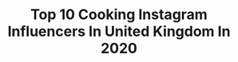 ---
title: Top 10 Cooking Instagram Influencers In United Kingdom In 2020
description: >-
  Find top cooking Instagram influencers in United Kingdom in 2020. Most popular hashtags: #instafood #foodphotography #foodporn.
platform: Instagram
hits: 360
text_top: See the best Instagram influencers on inBeat.
text_bottom: Our database aggregates 360 Instagram influencers like this in United Kingdom for you to collaborate.
profiles:
  - username: "naomilajolie"
    fullname: >-
      Nae
    bio: >-
      It’s a great day to grow your glutes 🍑 Come train with me @shapedbynae Come cook with me @cookingwithnae
    location: "United Kingdom"
    followers: 5574
    engagement: 2344
    commentsToLikes: 0.041260
    id: ckap76xcjivoo0i78d0f4s83p
    verified: false
    hashtags: "#growyourglutes, #ebonyfit, #melaninfit, #weightgainjourney"
  - username: "stealmystyle40"
    fullname: >-
      Abi 💕
    bio: >-
      Diary of my wardrobe as a 40+SAHM in sunny south London #cronxqueen Home cooking, clothes and lots of wine over on stories 👠👗🥟🍲
    location: "United Kingdom"
    followers: 49828
    engagement: 190
    commentsToLikes: 0.190131
    id: ck0u27hw9z1q00i19fcmfrdjt
    verified: false
    hashtags: "#whatmamawore, #styleover40, #asseenonme, #realmumstyle"
  - username: "missalicethomas"
    fullname: >-
      Alice
    bio: >-
      Mama to 2 Cooking | Fashion | Work | Motherhood London 📍
    location: "United Kingdom"
    followers: 20290
    engagement: 517
    commentsToLikes: 0.029947
    id: ck0tuk2lx7imj0i195hy9gizh
    verified: false
    hashtags: "#lockdown2"
  - username: "emmzstagram"
    fullname: >-
      E M M A  C A R G I L L
    bio: >-
      Model, Actress & presenter Usually cooking when I'm not working 🥢🍷 London •@4wallsmanagement •@immmodels• •@mustardmodels• Link to showreel below
    location: "United Kingdom"
    followers: 2457
    engagement: 1184
    commentsToLikes: 0.165529
    id: ckaos06bzpk2k0i78ne8jqp90
    verified: false
    hashtags: "#gifted, #lockdownouttakes"
  - username: "the_italo_english_connection"
    fullname: >-
      Tomasina
    bio: >-
      #me & #life 😎 Sardinian 4ever #forzajuve ⚪⚫ #homeeducation💪 #recipes:#italy🇮🇹 #🇪🇺 & #🇮🇳 ❤️ #cooking 4friends #interpreter #🇬🇧 #🇮🇹 #🇪🇸 #🇩🇪 #Sardegna ❤️
    location: "United Kingdom"
    followers: 9364
    engagement: 1563
    commentsToLikes: 0.096664
    id: ck8tavdi1t8160j7829t126bf
    verified: false
    hashtags: "#instayum, #fattodame, #bread, #foodies"
  - username: "bbyjewelx"
    fullname: >-
      JEWEL
    bio: >-
      20 | ♓️ |5’7⠀⠀ ⠀ ⠀⠀ ⠀⠀⠀ Smart Mami Cooking/Food Page @jewelspalette_ #BBYGANGX #trini2dbone Email for enquiries ~
    location: "United Kingdom"
    followers: 10463
    engagement: 476
    commentsToLikes: 0.040759
    id: ck0u7crb74faj0i192kzy4d55
    verified: false
    hashtags: "#bbygangx"
  - username: "daniel_johneats"
    fullname: >-
      Daniel | London Food Blogger
    bio: >-
      🍴Eating my way around London. 👨🏻‍🍳Brunch inspo, restaurant reviews & home cooking 📍London / St Albans 👋🏼 DM/ Email for enquires Home X by Nico ⬇️
    location: "United Kingdom"
    followers: 6810
    engagement: 1050
    commentsToLikes: 0.250363
    id: ckf5scg1gf8jt0j23ecnzf62n
    verified: false
    hashtags: "#foodporn, #foodlover, #pastapasta, #londonfoodies"
  - username: "pandan_gula_melaka"
    fullname: >-
      Flavours from Inda's Kitchen🍲🍜
    bio: >-
      Malaysian in Scotland 🇲🇾🏴󠁧󠁢󠁳󠁣󠁴󠁿 Doctor turned SAHM 👩🏻‍⚕️👩🏻‍🍳 Welcome to my cooking and baking world 🌎 💌DM/email for collaboration
    location: "United Kingdom"
    followers: 60156
    engagement: 282
    commentsToLikes: 0.065281
    id: ck6uadt132zww0j71bwq4164j
    verified: false
    hashtags: "#food, #ayam, #baking, #instafood"
  - username: "peckish_paige"
    fullname: >-
      P E C K I S H  P A I G E
    bio: >-
      My cooking and dining adventures 🌈🍴 Peckish Paige content only 🙋🏽‍♀️📸 MCR📍 DM me for collabs 💌
    location: "United Kingdom"
    followers: 3251
    engagement: 1365
    commentsToLikes: 0.345081
    id: ck6uflrpgxtcy0j71slr83v1o
    verified: false
    hashtags: "#invited, #wingwednesday, #throwback, #gifted"
  - username: "datesandavocados"
    fullname: >-
      Lore Salas
    bio: >-
      🍰 Pastry & Plant-Based Chef⁣ 👩🏻‍🍳 Founder of Cooking School @weareaurea⁣ 🌱 Restaurant Consultancy 📚 Autora de “Dulce Sin Culpa”⁣ 📍 London ⬇️ Courses
    location: "United Kingdom"
    followers: 149884
    engagement: 221
    commentsToLikes: 0.071358
    id: ck15qwfks4z1u0i19gflyz2xw
    verified: false
    hashtags: "#weareaurea, #veganricotta, #vegano, #vegan"
---